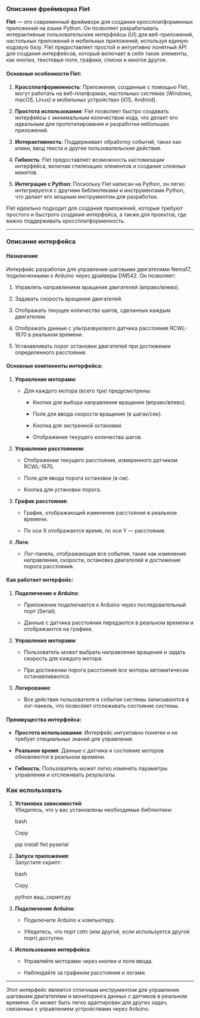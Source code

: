 ### Описание фреймворка Flet

**Flet** — это современный фреймворк для создания кроссплатформенных приложений на языке Python. Он позволяет разрабатывать интерактивные пользовательские интерфейсы (UI) для веб-приложений, настольных приложений и мобильных приложений, используя единую кодовую базу. Flet предоставляет простой и интуитивно понятный API для создания интерфейсов, который включает в себя такие элементы, как кнопки, текстовые поля, графики, списки и многое другое.

#### Основные особенности Flet:

1. **Кроссплатформенность**: Приложения, созданные с помощью Flet, могут работать на веб-платформах, настольных системах (Windows, macOS, Linux) и мобильных устройствах (iOS, Android).
    
2. **Простота использования**: Flet позволяет быстро создавать интерфейсы с минимальным количеством кода, что делает его идеальным для прототипирования и разработки небольших приложений.
    
3. **Интерактивность**: Поддерживает обработку событий, таких как клики, ввод текста и другие пользовательские действия.
    
4. **Гибкость**: Flet предоставляет возможность кастомизации интерфейса, включая стилизацию элементов и создание сложных макетов.
    
5. **Интеграция с Python**: Поскольку Flet написан на Python, он легко интегрируется с другими библиотеками и инструментами Python, что делает его мощным инструментом для разработки.
    

Flet идеально подходит для создания приложений, которые требуют простого и быстрого создания интерфейса, а также для проектов, где важно поддерживать кроссплатформенность.

---

### Описание интерфейса

#### Назначение

Интерфейс разработан для управления шаговыми двигателями Nema17, подключенными к Arduino через драйверы DM542. Он позволяет:

1. Управлять направлением вращения двигателей (вправо/влево).
    
2. Задавать скорость вращения двигателей.
    
3. Отображать текущее количество шагов, сделанных каждым двигателем.
    
4. Отображать данные с ультразвукового датчика расстояния RCWL-1670 в реальном времени.
    
5. Устанавливать порог остановки двигателей при достижении определенного расстояния.
    

#### Основные компоненты интерфейса:

1. **Управление моторами**:
    
    - Для каждого мотора (всего три) предусмотрены:
        
        - Кнопки для выбора направления вращения (вправо/влево).
            
        - Поле для ввода скорости вращения (в шагах/сек).
            
        - Кнопка для экстренной остановки.
            
        - Отображение текущего количества шагов.
            
2. **Управление расстоянием**:
    
    - Отображение текущего расстояния, измеренного датчиком RCWL-1670.
        
    - Поле для ввода порога остановки (в см).
        
    - Кнопка для установки порога.
        
3. **График расстояния**:
    
    - График, отображающий изменение расстояния в реальном времени.
        
    - По оси X отображается время, по оси Y — расстояние.
        
4. **Логи**:
    
    - Лог-панель, отображающая все события, такие как изменение направления, скорости, остановка двигателей и достижение порога расстояния.
        

#### Как работает интерфейс:

1. **Подключение к Arduino**:
    
    - Приложение подключается к Arduino через последовательный порт (Serial).
        
    - Данные с датчика расстояния передаются в реальном времени и отображаются на графике.
        
2. **Управление моторами**:
    
    - Пользователь может выбрать направление вращения и задать скорость для каждого мотора.
        
    - При достижении порога расстояния все моторы автоматически останавливаются.
        
3. **Логирование**:
    
    - Все действия пользователя и события системы записываются в лог-панель, что позволяет отслеживать состояние системы.
        

#### Преимущества интерфейса:

- **Простота использования**: Интерфейс интуитивно понятен и не требует специальных знаний для управления.
    
- **Реальное время**: Данные с датчика и состояние моторов обновляются в реальном времени.
    
- **Гибкость**: Пользователь может легко изменять параметры управления и отслеживать результаты.
### Как использовать

1. **Установка зависимостей**:  
    Убедитесь, что у вас установлены необходимые библиотеки:
    
    bash
    
    Copy
    
    pip install flet pyserial
    
2. **Запуск приложения**:  
    Запустите скрипт:
    
    bash
    
    Copy
    
    python ваш_скрипт.py
    
3. **Подключение Arduino**:
    
    - Подключите Arduino к компьютеру.
        
    - Убедитесь, что порт `COM3` (или другой, если используется другой порт) доступен.
        
4. **Использование интерфейса**:
    
    - Управляйте моторами через кнопки и поля ввода.
        
    - Наблюдайте за графиком расстояния и логами.
        

---

Этот интерфейс является отличным инструментом для управления шаговыми двигателями и мониторинга данных с датчиков в реальном времени. Он может быть легко адаптирован для других задач, связанных с управлением устройствами через Arduino.